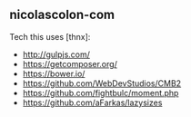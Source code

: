 nicolascolon-com
---

Tech this uses [thnx]:

- http://gulpjs.com/
- https://getcomposer.org/
- https://bower.io/
- https://github.com/WebDevStudios/CMB2
- https://github.com/fightbulc/moment.php
- https://github.com/aFarkas/lazysizes
